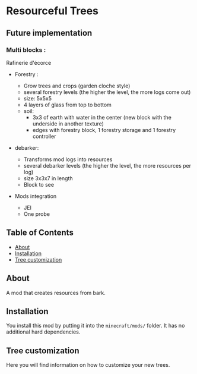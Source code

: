 # Resourceful Trees

## Future implementation

### Multi blocks :

Rafinerie d'écorce

-   Forestry :

    -   Grow trees and crops (garden cloche style)
    -   several forestry levels (the higher the level, the more logs come out)
    -   size: 5x5x5
    -   4 layers of glass from top to bottom
    -   soil:
        -   3x3 of earth with water in the center (new block with the underside in another texture)
        -   edges with forestry block, 1 forestry storage and 1 forestry controller

-   debarker:

    -   Transforms mod logs into resources
    -   several debarker levels (the higher the level, the more resources per log)
    -   size 3x3x7 in length
    -   Block to see

-   Mods integration
    -   JEI
    -   One probe

## Table of Contents

-   [About](#About)
-   [Installation](#Installation)
-   [Tree customization](#tree-customization)

## About

A mod that creates resources from bark.

## Installation

You install this mod by putting it into the `minecraft/mods/` folder. It has no additional hard dependencies.

## Tree customization

Here you will find information on how to customize your new trees.
